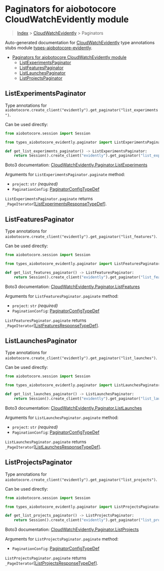 <a id="paginators-for-aiobotocore-cloudwatchevidently-module"></a>

# Paginators for aiobotocore CloudWatchEvidently module

> [Index](..) > [CloudWatchEvidently](.) > Paginators

Auto-generated documentation for
[CloudWatchEvidently](https://boto3.amazonaws.com/v1/documentation/api/latest/reference/services/evidently.html#CloudWatchEvidently)
type annotations stubs module
[types-aiobotocore-evidently](https://pypi.org/project/types-aiobotocore-evidently/).

- [Paginators for aiobotocore CloudWatchEvidently module](#paginators-for-aiobotocore-cloudwatchevidently-module)
  - [ListExperimentsPaginator](#listexperimentspaginator)
  - [ListFeaturesPaginator](#listfeaturespaginator)
  - [ListLaunchesPaginator](#listlaunchespaginator)
  - [ListProjectsPaginator](#listprojectspaginator)

<a id="listexperimentspaginator"></a>

## ListExperimentsPaginator

Type annotations for
`aiobotocore.create_client("evidently").get_paginator("list_experiments")`.

Can be used directly:

```python
from aiobotocore.session import Session

from types_aiobotocore_evidently.paginator import ListExperimentsPaginator

def get_list_experiments_paginator() -> ListExperimentsPaginator:
    return Session().create_client("evidently").get_paginator("list_experiments")
```

Boto3 documentation:
[CloudWatchEvidently.Paginator.ListExperiments](https://boto3.amazonaws.com/v1/documentation/api/latest/reference/services/evidently.html#CloudWatchEvidently.Paginator.ListExperiments)

Arguments for `ListExperimentsPaginator.paginate` method:

- `project`: `str` *(required)*
- `PaginationConfig`:
  [PaginatorConfigTypeDef](./type_defs.md#paginatorconfigtypedef)

`ListExperimentsPaginator.paginate` returns
`_PageIterator`\[[ListExperimentsResponseTypeDef](./type_defs.md#listexperimentsresponsetypedef)\].

<a id="listfeaturespaginator"></a>

## ListFeaturesPaginator

Type annotations for
`aiobotocore.create_client("evidently").get_paginator("list_features")`.

Can be used directly:

```python
from aiobotocore.session import Session

from types_aiobotocore_evidently.paginator import ListFeaturesPaginator

def get_list_features_paginator() -> ListFeaturesPaginator:
    return Session().create_client("evidently").get_paginator("list_features")
```

Boto3 documentation:
[CloudWatchEvidently.Paginator.ListFeatures](https://boto3.amazonaws.com/v1/documentation/api/latest/reference/services/evidently.html#CloudWatchEvidently.Paginator.ListFeatures)

Arguments for `ListFeaturesPaginator.paginate` method:

- `project`: `str` *(required)*
- `PaginationConfig`:
  [PaginatorConfigTypeDef](./type_defs.md#paginatorconfigtypedef)

`ListFeaturesPaginator.paginate` returns
`_PageIterator`\[[ListFeaturesResponseTypeDef](./type_defs.md#listfeaturesresponsetypedef)\].

<a id="listlaunchespaginator"></a>

## ListLaunchesPaginator

Type annotations for
`aiobotocore.create_client("evidently").get_paginator("list_launches")`.

Can be used directly:

```python
from aiobotocore.session import Session

from types_aiobotocore_evidently.paginator import ListLaunchesPaginator

def get_list_launches_paginator() -> ListLaunchesPaginator:
    return Session().create_client("evidently").get_paginator("list_launches")
```

Boto3 documentation:
[CloudWatchEvidently.Paginator.ListLaunches](https://boto3.amazonaws.com/v1/documentation/api/latest/reference/services/evidently.html#CloudWatchEvidently.Paginator.ListLaunches)

Arguments for `ListLaunchesPaginator.paginate` method:

- `project`: `str` *(required)*
- `PaginationConfig`:
  [PaginatorConfigTypeDef](./type_defs.md#paginatorconfigtypedef)

`ListLaunchesPaginator.paginate` returns
`_PageIterator`\[[ListLaunchesResponseTypeDef](./type_defs.md#listlaunchesresponsetypedef)\].

<a id="listprojectspaginator"></a>

## ListProjectsPaginator

Type annotations for
`aiobotocore.create_client("evidently").get_paginator("list_projects")`.

Can be used directly:

```python
from aiobotocore.session import Session

from types_aiobotocore_evidently.paginator import ListProjectsPaginator

def get_list_projects_paginator() -> ListProjectsPaginator:
    return Session().create_client("evidently").get_paginator("list_projects")
```

Boto3 documentation:
[CloudWatchEvidently.Paginator.ListProjects](https://boto3.amazonaws.com/v1/documentation/api/latest/reference/services/evidently.html#CloudWatchEvidently.Paginator.ListProjects)

Arguments for `ListProjectsPaginator.paginate` method:

- `PaginationConfig`:
  [PaginatorConfigTypeDef](./type_defs.md#paginatorconfigtypedef)

`ListProjectsPaginator.paginate` returns
`_PageIterator`\[[ListProjectsResponseTypeDef](./type_defs.md#listprojectsresponsetypedef)\].
